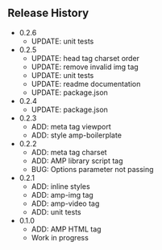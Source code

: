 ## Release History

* 0.2.6
	* UPDATE: unit tests
* 0.2.5
	* UPDATE: head tag charset order
	* UPDATE: remove invalid img tag
	* UPDATE: unit tests
	* UPDATE: readme documentation
	* UPDATE: package.json
* 0.2.4
  * UPDATE: package.json
* 0.2.3
	* ADD: meta tag viewport
	* ADD: style amp-boilerplate
* 0.2.2
	* ADD: meta tag charset
	* ADD: AMP library script tag
	* BUG: Options parameter not passing
* 0.2.1
	* ADD: inline styles
	* ADD: amp-img tag
	* ADD: amp-video tag
	* ADD: unit tests
* 0.1.0
	* ADD: AMP HTML tag
	* Work in progress
